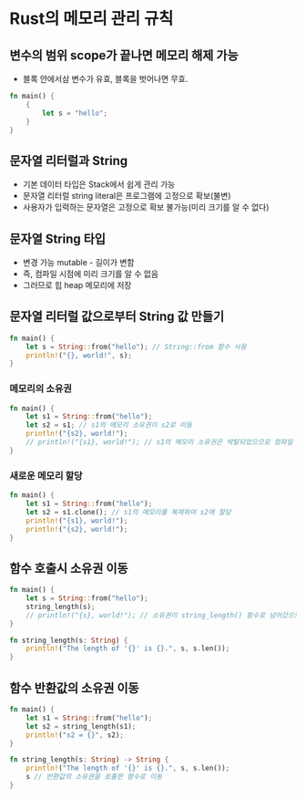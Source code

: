 # Rust의 메모리 관리 규칙

## 변수의 범위 scope가 끝나면 메모리 해제 가능

- 블록 안에서삼 변수가 유효, 블록을 벗어나면 무효.

```rust
fn main() {
    {
        let s = "hello";
    }
}
```

## 문자열 리터럴과 String

- 기본 데이터 타입은 Stack에서 쉽게 관리 가능
- 문자열 리터럴 string literal은 프로그램에 고정으로 확보(불변)
- 사용자가 입력하는 문자열은 고정으로 확보 불가능(미리 크기를 알 수 없다)

## 문자열 String 타입

- 변경 가능 mutable - 길이가 변함
- 즉, 컴파일 시점에 미리 크기를 알 수 없음
- 그러므로 힙 heap 메모리에 저장

## 문자열 리터럴 값으로부터 String 값 만들기

```rust
fn main() {
    let s = String::from("hello"); // String::from 함수 사용
    println!("{}, world!", s);
}
```

### 메모리의 소유권

```rust
fn main() {
    let s1 = String::from("hello");
    let s2 = s1; // s1의 메모리 소유권이 s2로 이동
    println!("{s2}, world!");
    // println!("{s1}, world!"); // s1의 메모리 소유권은 박탈되었으므로 컴파일 에러
}
```

### 새로운 메모리 할당

```rust
fn main() {
    let s1 = String::from("hello");
    let s2 = s1.clone(); // s1의 메모리를 복제하여 s2에 할당
    println!("{s1}, world!");
    println!("{s2}, world!");
}
```

## 함수 호출시 소유권 이동

```rust
fn main() {
    let s = String::from("hello");
    string_length(s);
    // println!("{s}, world!"); // 소유권이 string_length() 함수로 넘어갔으므로 컴파일 에러
}

fn string_length(s: String) {
    println!("The length of '{}' is {}.", s, s.len());
}
```

## 함수 반환값의 소유권 이동

```rust
fn main() {
    let s1 = String::from("hello");
    let s2 = string_length(s1);
    println!("s2 = {}", s2);
}

fn string_length(s: String) -> String {
    println!("The length of '{}' is {}.", s, s.len());
    s // 반환값의 소유권을 호출한 함수로 이동
}
```
